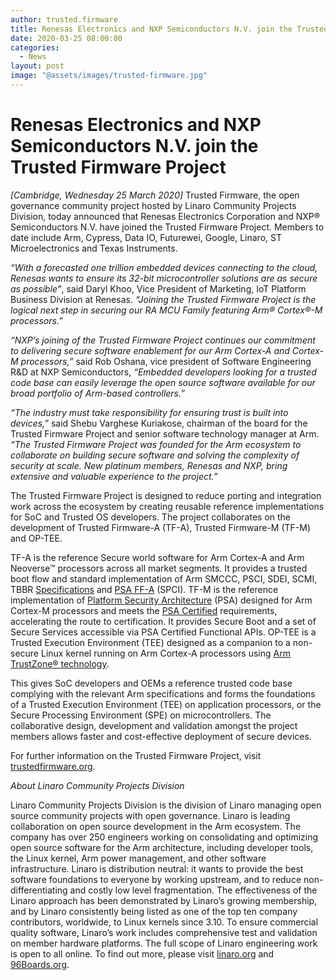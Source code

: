 ```yaml
---
author: trusted.firmware
title: Renesas Electronics and NXP Semiconductors N.V. join the Trusted Firmware Project
date: 2020-03-25 08:00:00
categories:
  - News
layout: post
image: "@assets/images/trusted-firmware.jpg"
---
```


# Renesas Electronics and NXP Semiconductors N.V. join the Trusted Firmware Project

_[Cambridge, Wednesday 25 March 2020]_ Trusted Firmware, the open governance community project hosted by Linaro Community Projects Division, today announced that Renesas Electronics Corporation and NXP® Semiconductors N.V. have joined the Trusted Firmware Project. Members to date include Arm, Cypress, Data IO, Futurewei, Google, Linaro, ST Microelectronics and Texas Instruments.

_“With a forecasted one trillion embedded devices connecting to the cloud, Renesas wants to ensure its 32-bit microcontroller solutions are as secure as possible”_, said Daryl Khoo, Vice President of Marketing, IoT Platform Business Division at Renesas. _“Joining the Trusted Firmware Project is the logical next step in securing our RA MCU Family featuring Arm® Cortex®-M processors.”_

_“NXP’s joining of the Trusted Firmware Project continues our commitment to delivering secure software enablement for our Arm Cortex-A and Cortex-M processors,”_ said Rob Oshana, vice president of Software Engineering R&D at NXP Semiconductors, _“Embedded developers looking for a trusted code base can easily leverage the open source software available for our broad portfolio of Arm-based controllers.”_

_“The industry must take responsibility for ensuring trust is built into devices,”_ said Shebu Varghese Kuriakose, chairman of the board for the Trusted Firmware Project and senior software technology manager at Arm. _“The Trusted Firmware Project was founded for the Arm ecosystem to collaborate on building secure software and solving the complexity of security at scale. New platinum members, Renesas and NXP, bring extensive and valuable experience to the project.”_

The Trusted Firmware Project is designed to reduce porting and integration work across the ecosystem by creating reusable reference implementations for SoC and Trusted OS developers. The project collaborates on the development of Trusted Firmware-A (TF-A), Trusted Firmware-M (TF-M) and OP-TEE.

TF-A is the reference Secure world software for Arm Cortex-A and Arm Neoverse™ processors across all market segments. It provides a trusted boot flow and standard implementation of Arm SMCCC, PSCI, SDEI, SCMI, TBBR [Specifications](https://developer.arm.com/architectures/system-architectures/software-standards) and [PSA FF-A](https://developer.arm.com/documentation/den0077/latest) (SPCI). TF-M is the reference implementation of [Platform Security Architecture](https://developer.arm.com/architectures/architecture-security-features/platform-security) (PSA) designed for Arm Cortex-M processors and meets the [PSA Certified](https://www.psacertified.org/) requirements, accelerating the route to certification. It provides Secure Boot and a set of Secure Services accessible via PSA Certified Functional APIs. OP-TEE is a Trusted Execution Environment (TEE) designed as a companion to a non-secure Linux kernel running on Arm Cortex-A processors using [Arm TrustZone® technology](https://developer.arm.com/ip-products/security-ip/trustzone/trustzone-for-cortex-a).

This gives SoC developers and OEMs a reference trusted code base complying with the relevant Arm specifications and forms the foundations of a Trusted Execution Environment (TEE) on application processors, or the Secure Processing Environment (SPE) on microcontrollers. The collaborative design, development and validation amongst the project members allows faster and cost-effective deployment of secure devices.

For further information on the Trusted Firmware Project, visit [trustedfirmware.org](https://www.trustedfirmware.org/).

_About Linaro Community Projects Division_

Linaro Community Projects Division is the division of Linaro managing open source community projects with open governance. Linaro is leading collaboration on open source development in the Arm ecosystem. The company has over 250 engineers working on consolidating and optimizing open source software for the Arm architecture, including developer tools, the Linux kernel, Arm power management, and other software infrastructure. Linaro is distribution neutral: it wants to provide the best software foundations to everyone by working upstream, and to reduce non-differentiating and costly low level fragmentation. The effectiveness of the Linaro approach has been demonstrated by Linaro’s growing membership, and by Linaro consistently being listed as one of the top ten company contributors, worldwide, to Linux kernels since 3.10. To ensure commercial quality software, Linaro’s work includes comprehensive test and validation on member hardware platforms. The full scope of Linaro engineering work is open to all online. To find out more, please visit [linaro.org](http://www.linaro.org) and [96Boards.org](http://www.96Boards.org).
